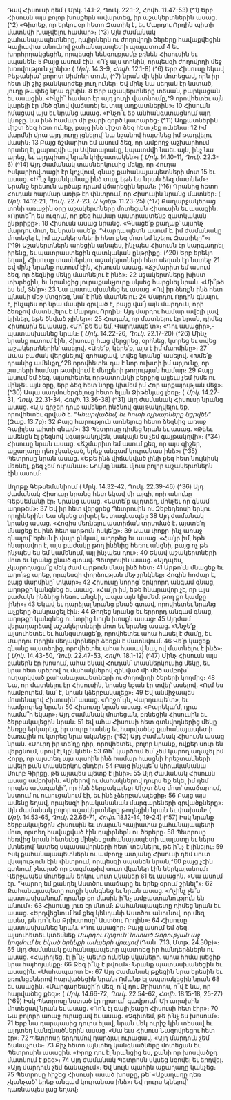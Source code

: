 
Դավ Հիսուսի դեմ
( Մրկ. 14.1-2, Ղուկ. 22.1-2, Հովհ. 11.47-53)
(^1) Երբ Հիսուսն այս բոլոր խոսքերն ավարտեց, իր աշակերտներին ասաց. (^2) «Գիտեք, որ երկու օր հետո Զատիկ է, եւ
Մարդու Որդին պիտի մատնվի խաչվելու համար»։
(^3) Այն ժամանակ քահանայապետները, դպիրներն ու ժողովրդի ծերերը հավաքվեցին Կայիափա անունով
քահանայապետի պալատում 4 եւ խորհրդակցեցին, որպեսզի նենգությամբ բռնեն Հիսուսին եւ սպանեն։ 5 Բայց ասում
էին. «Ո՛չ այս տոնին, որպեսզի ժողովրդի մեջ խռովություն չլինի»։
( _Մրկ_. 14.3-9, _Հովհ_. 12.1-8)
(^6) Երբ Հիսուսը եկավ Բեթանիա՝ բորոտ Սիմոնի տուն, (^7) նրան մի կին մոտեցավ, որն իր հետ մի շիշ թանկարժեք յուղ
ուներ։ Եվ մինչ նա սեղան էր նստած, յուղը թափեց նրա գլխին։ 8 Երբ աշակերտները տեսան, բարկացան եւ ասացին.
«Ինչի՞ համար էր այդ յուղի վատնումը,^9 որովհետեւ այն կարելի էր մեծ գնով վաճառել եւ տալ աղքատներին»։ 10 Հիսուսն
իմացավ այս եւ նրանց ասաց. «Ինչո՞ւ եք անհանգստացնում այդ կնոջը. նա ինձ համար մի բարի գործ կատարեց։
(^11) Աղքատներին միշտ ձեզ հետ ունեք, բայց ինձ միշտ ձեզ հետ չեք ունենա։ 12 Իմ մարմնի վրա այդ յուղը լցնելով՝ նա
նշանով հայտնեց իմ թաղվելու մասին։ 13 Բայց ճշմարիտ եմ ասում ձեզ, որ ամբողջ աշխարհում որտեղ էլ քարոզվի այս
Ավետարանը, կպատմվի նաեւ այն, ինչ նա արեց, եւ այդպիսով նրան կհիշատակեն»։
( _Մրկ_. 14.10-11, _Ղուկ_. 22.3-6)
(^14) Այդ ժամանակ տասներկուսից մեկը, որ Հուդա Իսկարիովտացի էր կոչվում, գնաց քահանայապետների մոտ 15 եւ
ասաց. «Ի՞նչ կցանկանաք ինձ տալ, եթե ես նրան ձեզ մատնեմ»։ Նրանք երեսուն արծաթ դրամ վճարեցին նրան։
(^16) Դրանից հետո Հուդան հարմար առիթ էր փնտրում, որ Հիսուսին նրանց մատներ։
( _Մրկ_. 14.12-21, _Ղուկ_. 22.7-23, _Ա Կրնթ_. 11.23-25)
(^17) Բաղարջակերաց տոնի առաջին օրը աշակերտները մոտեցան Հիսուսին եւ ասացին. «Որտե՞ղ ես ուզում, որ քեզ
համար պատրաստենք զատկական ընթրիքը»։ 18 Հիսուսն ասաց նրանց. «Գնացե՛ք քաղաք՝ այսինչ մարդու մոտ, եւ նրան
ասե՛ք. “Վարդապետն ասում է. իմ ժամանակը մոտեցել է, իմ աշակերտների հետ քեզ մոտ եմ նշելու Զատիկը”»։
(^19) Աշակերտներն արեցին այնպես, ինչպես Հիսուսն էր կարգադրել իրենց, եւ պատրաստեցին զատկական ընթրիքը։
(^20) Երբ երեկո եղավ, Հիսուսը տասներկու աշակերտների հետ սեղան էր նստել։ 21 Եվ մինչ նրանք ուտում էին, Հիսուսն
ասաց. «Ճշմարիտ եմ ասում ձեզ, որ ձեզնից մեկը մատնելու է ինձ»։ 22 Աշակերտները խիստ տխրեցին, եւ նրանցից
յուրաքանչյուրը սկսեց հարցնել նրան. «Մի՞թե ես եմ, Տե՛ր»։ 23 Նա պատասխանեց եւ ասաց. «Ով իր ձեռքն ինձ հետ պնակի
մեջ մտցրեց, նա՛ է ինձ մատնելու։ 24 Մարդու Որդին գնալու է, ինչպես որ նրա մասին գրված է, բայց վա՜յ այն մարդուն,
որի ձեռքով մատնվելու է Մարդու Որդին։ Այդ մարդու համար ավելի լավ կլիներ, եթե ծնված չլիներ»։ 25 Հուդան, որ
մատնելու էր նրան, դիմեց Հիսուսին եւ ասաց. «Մի՞թե ես եմ, Վարդապե՛տ»։ «Դու ասացիր»,- պատասխանեց նրան։
( _Մրկ_. 14.22-26, _Ղուկ_. 22.17-20)
(^26) Մինչ նրանք ուտում էին, Հիսուսը հաց վերցրեց, օրհնեց, կտրեց եւ տվեց աշակերտներին՝ ասելով. «Առե՛ք, կերե՛ք,
այս է իմ մարմինը»։ 27 Ապա բաժակ վերցնելով՝ գոհացավ, տվեց նրանց՝ ասելով. «Խմե՛ք դրանից ամենքդ,^28 որովհետեւ
դա է նոր ուխտի իմ արյունը, որ շատերի համար թափվում է մեղքերի թողության համար։ 29 Բայց ասում եմ ձեզ.
այսուհետեւ որթատունկի բերքից այլեւս չեմ խմելու մինչեւ այն օրը, երբ ձեզ հետ նորը կխմեմ իմ Հոր արքայության մեջ»։
(^30) Ապա սաղմոսերգելուց հետո ելան Ձիթենյաց լեռը։
( _Մրկ_. 14.27-31, _Ղուկ_. 22.31-34, _Հովհ_. 13.36-38)
(^31) Այդ ժամանակ Հիսուսը նրանց ասաց. «Այս գիշեր դուք ամենքդ ինձնով գայթակղվելու եք, որովհետեւ գրված
է. _“Կհարվածեմ, եւ հոտի ոչխարները կցրվեն”_ (Զաք. 13.7բ)։ 32 Բայց հարություն առնելուց հետո ձեզնից առաջ Գալիլեա
պիտի գնամ»։ 33 Պետրոսը դիմեց նրան եւ ասաց. «Թեեւ ամենքն էլ քեզնով կգայթակղվեն, սակայն ես չեմ գայթակղվի»։
(^34) Հիսուսը նրան ասաց. «Ճշմարիտ եմ ասում քեզ, որ այս գիշեր, աքաղաղը դեռ չկանչած, երեք անգամ կուրանաս ինձ»։
(^35) Պետրոսը նրան ասաց. «Եթե ինձ վիճակված լինի քեզ հետ նույնիսկ մեռնել, քեզ չեմ ուրանա»։ Նույնը նաեւ մյուս բոլոր
աշակերտներն էին ասում։


Աղոթք Գեթսեմանիում
( Մրկ. 14.32-42, Ղուկ. 22.39-46)
(^36) Այդ ժամանակ Հիսուսը նրանց հետ եկավ մի այգի, որի անունը Գեթսեմանի էր։ Նրանց ասաց. «Նստե՛ք այդտեղ,
մինչեւ որ գնամ աղոթեմ»։ 37 Եվ իր հետ վերցրեց Պետրոսին ու Զեբեդեոսի երկու որդիներին։ Նա սկսեց տխրել եւ
տագնապել։ 38 Այդ ժամանակ նրանց ասաց. «Հոգիս մեռնելու աստիճան տրտմած է. այստե՛ղ մնացեք եւ ինձ հետ արթուն
հսկե՛ք»։ 39 Ապա փոքր-ինչ առաջ գնալով՝ երեսն ի վայր ընկավ, աղոթեց եւ ասաց. «Հա՛յր իմ, եթե հնարավոր է, այս
բաժակը թող ինձնից հեռու անցնի, բայց ոչ թե ինչպես ես եմ կամենում, այլ ինչպես դու»։ 40 Եկավ աշակերտների մոտ եւ
նրանց քնած գտավ։ Պետրոսին ասաց. «Այդպես, չկարողացա՞ք մեկ ժամ արթուն մնալ ինձ հետ։ 41 Արթո՛ւն մնացեք եւ
աղո՛թք արեք, որպեսզի փորձության մեջ չընկնեք։ Հոգին հոժար է, բայց մարմինը՝ տկար»։ 42 Հիսուսը նորից՝ երկրորդ
անգամ գնաց, աղոթքի կանգնեց եւ ասաց. «Հա՛յր իմ, եթե հնարավոր չէ, որ այս բաժակն ինձնից հեռու անցնի, ապա այն
կխմեմ. թող քո կամքը լինի»։ 43 Եկավ եւ դարձյալ նրանց քնած գտավ, որովհետեւ նրանց աչքերը ծանրացել էին։ 44 Թողեց
նրանց եւ երրորդ անգամ գնաց, աղոթքի կանգնեց ու նորից նույն խոսքն ասաց։ 45 Այդժամ վերադարձավ աշակերտների
մոտ եւ նրանց ասաց. «Ննջե՛ք այսուհետեւ եւ հանգստացե՛ք, որովհետեւ ահա հասել է ժամը, եւ Մարդու Որդին
մեղավորների ձեռքն է մատնվում։ 46 Վե՛ր կացեք գնանք այստեղից, որովհետեւ ահա հասավ նա, ով մատնելու է ինձ»։
( _Մրկ_. 14.43-50, _Ղուկ_. 22.47-53, _Հովհ_. 18.1-12)
(^47) Մինչ Հիսուսն այս բաներն էր խոսում, ահա եկավ Հուդան՝ տասներկուսից մեկը, եւ նրա հետ սրերով ու
մահակներով զինված մի մեծ ամբոխ՝ ուղարկված քահանայապետների ու ժողովրդի ծերերի կողմից։ 48 Նա, որ մատնելու
էր Հիսուսին, նրանց նշան էր տվել՝ ասելով. «Ում ես համբուրեմ, նա՛ է, նրան կձերբակալեք»։ 49 Եվ անմիջապես
մոտենալով Հիսուսին՝ ասաց. «Ողջո՜ւյն, Վարդապե՛տ», եւ համբուրեց նրան։ 50 Հիսուսը նրան ասաց. «Բարեկա՛մ, դրա
համա՞ր եկար»։ Այդ ժամանակ մոտեցան, բռնեցին Հիսուսին եւ ձերբակալեցին նրան։ 51 Եվ ահա Հիսուսի հետ
գտնվողներից մեկը ձեռքը երկարեց, իր սուրը հանեց եւ հարվածեց քահանայապետի ծառային ու կտրեց նրա ականջը։
(^52) Այդ ժամանակ Հիսուսն ասաց նրան. «Սուրդ իր տե՛ղը դիր, որովհետեւ, բոլոր նրանք, ովքեր սուր են վերցնում, սրով էլ
կընկնեն։ 53 Թե՞ կարծում ես՝ չեմ կարող աղաչել իմ Հորը, որ այստեղ այս պահին ինձ համար հասցնի հրեշտակների ավելի
քան տասներկու գնդեր։ 54 Բայց ինչպե՞ս կիրականանա Սուրբ Գիրքը, թե այսպես պետք է լինի»։ 55 Այդ ժամանակ
Հիսուսն ասաց ամբոխին. «Սրերով ու մահակներով դուրս եք եկել իմ դեմ որպես ավազակի՞, որ ինձ ձերբակալեք։ Միշտ
ձեզ մոտ՝ տաճարում, նստում ու ուսուցանում էի, եւ ինձ չձերբակալեցիք։ 56 Բայց այս ամենը եղավ, որպեսզի
իրականանան մարգարեների գրվածքները»։ Այն ժամանակ բոլոր աշակերտները թողեցին նրան եւ փախան։
( _Մրկ_. 14.53-65, _Ղուկ_. 22.66-71, _Հովհ_. 18.12-14, 19-24)
(^57) Իսկ նրանք ձերբակալեցին Հիսուսին եւ տարան Կայիափա քահանայապետի մոտ, որտեղ հավաքված էին
դպիրներն ու ծերերը։ 58 Պետրոսը հեռվից նրան հետեւեց մինչեւ քահանայապետի պալատը եւ ներս մտնելով՝ նստեց
սպասավորների հետ՝ տեսնելու, թե ի՛նչ է լինելու։ 59 Իսկ քահանայապետներն ու ամբողջ ատյանը Հիսուսի դեմ սուտ
վկայություն էին փնտրում, որպեսզի սպանեն նրան,^60 բայց չէին գտնում, չնայած որ բազմաթիվ սուտ վկաներ էին
ներկայանում։ Վերջապես մոտեցան երկու սուտ վկաներ 61 եւ ասացին. «Սա ասում էր. “Կարող եմ քանդել Աստծու
տաճարը եւ երեք օրում շինել”»։ 62 Քահանայապետը ոտքի կանգնեց եւ նրան ասաց. «Ոչինչ չե՞ս պատասխանում. դրանք
քո մասին ի՞նչ ամբաստանություն են անում»։ 63 Հիսուսը լուռ էր մնում։ Քահանայապետը դիմեց նրան եւ ասաց.
«Երդվեցնում եմ քեզ կենդանի Աստծու անունով, որ մեզ ասես, թե դո՞ւ ես Քրիստոսը՝ Աստծու Որդին»։ 64 Հիսուսը
պատասխանեց նրան. «Դու ասացիր։ Բայց ասում եմ ձեզ. այսուհետեւ կտեսնեք _Մարդու Որդուն՝ նստած Զորության աջ
կողմում եւ եկած երկնքի ամպերի վրայով_ (Դան. 7.13, Մտթ. 24.30բ)»։ 65 Այդ ժամանակ քահանայապետը պատռեց իր
հանդերձներն ու ասաց. «Հայհոյեց, էլ ի՞նչ պետք ունենք վկաների. ահա հիմա լսեցիք նրա հայհոյանքը։ 66 Ձեզ ի՞նչ է
թվում»։ Նրանք պատասխանեցին եւ ասացին. «Մահապարտ է»։ 67 Այդ ժամանակ թքեցին նրա երեսին եւ բռունցքներով
հարվածեցին նրան։ Ոմանք էլ ապտակեցին նրան 68 եւ ասացին. «Մարգարեացի՛ր մեզ, ո՜վ դու Քրիստոս, ո՞վ է նա, որ
հարվածեց քեզ»։
( _Մրկ_. 14.66-72, _Ղուկ_. 22.54-62, _Հովհ_. 18.15-18, 25-27)
(^69) Իսկ Պետրոսը նստած էր դրսում՝ գավթում։ Մի աղախին մոտեցավ նրան եւ ասաց. «Դո՛ւ էլ գալիլեացի Հիսուսի
հետ էիր»։ 70 Նա բոլորի առաջ ուրացավ եւ ասաց. «Չգիտեմ, թե ի՛նչ ես խոսում»։ 71 Երբ նա դարպասից դուրս ելավ, նրան
մեկ ուրիշ կին տեսավ եւ այդտեղ կանգնածներին ասաց. «Սա եւս Հիսուս Նազովրեցու հետ էր»։ 72 Պետրոսը երդումով
դարձյալ ուրացավ. «Այդ մարդուն չեմ ճանաչում»։ 73 Քիչ հետո այնտեղ կանգնածները մոտեցան եւ Պետրոսին ասացին.
«Իրոք դու էլ նրանցից ես, քանի որ խոսվածքդ մատնում է քեզ»։ 74 Այդ ժամանակ Պետրոսն սկսեց նզովել եւ երդվել. «Այդ
մարդուն չեմ ճանաչում»։ Եվ նույն պահին աքաղաղը կանչեց։ 75 Պետրոսը հիշեց Հիսուսի ասած խոսքը, թե՝ «Աքաղաղը
դեռ չկանչած՝ երեք անգամ կուրանաս ինձ»։ Եվ դուրս ելնելով՝ դառնապես լաց եղավ։

